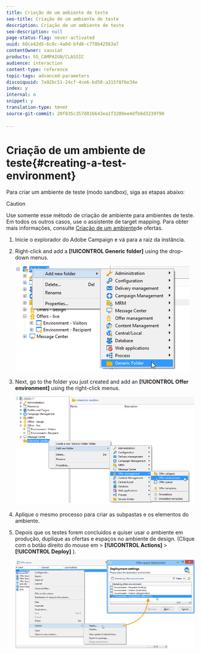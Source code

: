```yaml
---
title: Criação de um ambiente de teste
seo-title: Criação de um ambiente de teste
description: Criação de um ambiente de teste
seo-description: null
page-status-flag: never-activated
uuid: 60ce42d5-6c0c-4a0d-bfd6-c778b42563a7
contentOwner: sauviat
products: SG_CAMPAIGN/CLASSIC
audience: interaction
content-type: reference
topic-tags: advanced-parameters
discoiquuid: 7a92bc51-24cf-4ce6-bd50-a315f8f6e34e
index: y
internal: n
snippet: y
translation-type: tm+mt
source-git-commit: 20f835c357d016643ea1f3209ee4dfb6d3239f90

---
```



# Criação de um ambiente de teste{#creating-a-test-environment}

Para criar um ambiente de teste (modo sandbox), siga as etapas abaixo:

>[!CAUTION]
>
>Use somente esse método de criação de ambiente para ambientes de teste. Em todos os outros casos, use o assistente de target mapping. Para obter mais informações, consulte [Criação de um ambiente](../../interaction/using/live-design-environments.md#creating-an-offer-environment)de ofertas.

1. Inicie o explorador do Adobe Campaign e vá para a raiz da instância.
1. Right-click and add a **[!UICONTROL Generic folder]** using the drop-down menus.

   ![](assets/offer_env_creation_001.png)

1. Next, go to the folder you just created and add an **[!UICONTROL Offer environment]** using the right-click menus.

   ![](assets/offer_env_creation_001bis.png)

1. Aplique o mesmo processo para criar as subpastas e os elementos do ambiente.
1. Depois que os testes forem concluídos e quiser usar o ambiente em produção, duplique as ofertas e espaços no ambiente de design. (Clique com o botão direito do mouse em > **[!UICONTROL Actions]** > **[!UICONTROL Deploy]** ).

   ![](assets/migration_interaction_5.png)

